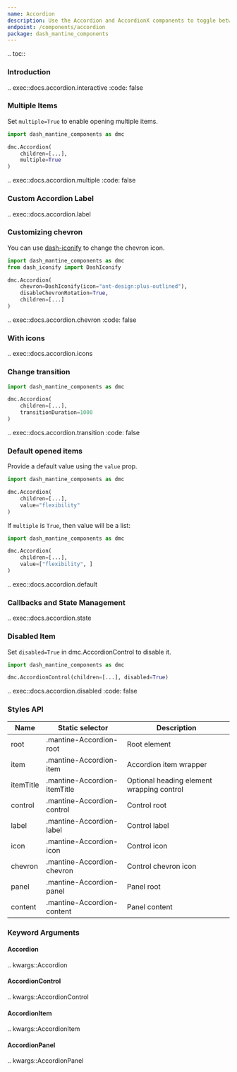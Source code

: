 ```yaml
---
name: Accordion
description: Use the Accordion and AccordionX components to toggle between hiding and showing large amount of content.
endpoint: /components/accordion
package: dash_mantine_components
---
```


.. toc::

### Introduction

.. exec::docs.accordion.interactive
    :code: false

### Multiple Items

Set `multiple=True` to enable opening multiple items.

```python
import dash_mantine_components as dmc

dmc.Accordion(
    children=[...],
    multiple=True
)
```

.. exec::docs.accordion.multiple
    :code: false

### Custom Accordion Label

.. exec::docs.accordion.label

### Customizing chevron

You can use [dash-iconify](/dash-iconify) to change the chevron icon.

```python
import dash_mantine_components as dmc
from dash_iconify import DashIconify

dmc.Accordion(
    chevron=DashIconify(icon="ant-design:plus-outlined"),
    disableChevronRotation=True,
    children=[...]
)
```

.. exec::docs.accordion.chevron
    :code: false

### With icons

.. exec::docs.accordion.icons

### Change transition

```python
import dash_mantine_components as dmc

dmc.Accordion(
    children=[...],
    transitionDuration=1000
)
```

.. exec::docs.accordion.transition
    :code: false

### Default opened items

Provide a default value using the `value` prop.

```python
import dash_mantine_components as dmc

dmc.Accordion(
    children=[...],
    value="flexibility"
)
```

If `multiple` is `True`, then value will be a list:

```python
import dash_mantine_components as dmc

dmc.Accordion(
    children=[...],
    value=["flexibility", ]
)
```

.. exec::docs.accordion.default

### Callbacks and State Management

.. exec::docs.accordion.state

### Disabled Item

Set `disabled=True` in dmc.AccordionControl to disable it. 

```python
import dash_mantine_components as dmc

dmc.AccordionControl(children=[...], disabled=True)
```

.. exec::docs.accordion.disabled
    :code: false

### Styles API

| Name      | Static selector              | Description                               |
|-----------|------------------------------|-------------------------------------------|
| root      | .mantine-Accordion-root      | Root element                              |
| item      | .mantine-Accordion-item      | Accordion item wrapper                    |
| itemTitle | .mantine-Accordion-itemTitle | Optional heading element wrapping control |
| control   | .mantine-Accordion-control   | Control root                              |
| label     | .mantine-Accordion-label     | Control label                             |
| icon      | .mantine-Accordion-icon      | Control icon                              |
| chevron   | .mantine-Accordion-chevron   | Control chevron icon                      |
| panel     | .mantine-Accordion-panel     | Panel root                                |
| content   | .mantine-Accordion-content   | Panel content                             |

### Keyword Arguments

#### Accordion

.. kwargs::Accordion

#### AccordionControl

.. kwargs::AccordionControl

#### AccordionItem

.. kwargs::AccordionItem

#### AccordionPanel

.. kwargs::AccordionPanel
